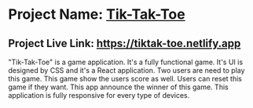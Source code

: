# Project Name: [Tik-Tak-Toe](https://tiktak-toe.netlify.app)

## Project Live Link: https://tiktak-toe.netlify.app

<p>
"Tik-Tak-Toe" is a game application. It's a fully functional game. It's UI is designed by CSS and it's a React application. Two users are need to play this game. This game show the users score as well. Users can reset this game if they want. This app announce the winner of this game. This application is fully responsive for every type of devices.
</p>
